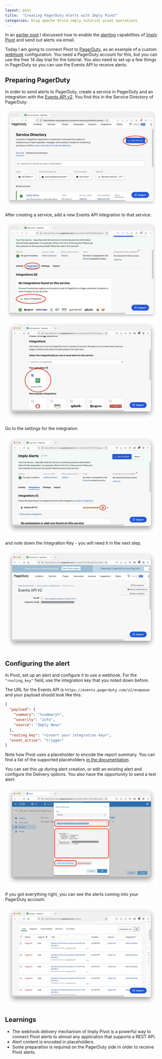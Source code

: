 ```yaml
---
layout: post
title:  "Creating PagerDuty Alerts with Imply Pivot"
categories: blog apache druid imply tutorial pivot operations
---
```


In an [earlier post](https://blog.hellmar-becker.de/2021/07/31/sending-automatic-email-reports-from-imply-pivot/) I discussed how to enable the [alerting](https://docs.imply.io/latest/alerts/) capabilities of [Imply Pivot](https://imply.io/product/imply-pivot) and send out alerts via email.

Today I am going to connect Pivot to [PagerDuty](https://www.pagerduty.com/), as an example of a custom [webhook](https://web.archive.org/web/20120413121142/http://wiki.webhooks.org/w/page/13385124/FrontPage) configuration. You need a PagerDuty account for this, but you can use the free 14 day trial for the tutorial. You also need to set up a few things in PagerDuty so you can use the Events API to receive alerts.

## Preparing PagerDuty

In order to send alerts to PagerDuty, create a service in PagerDuty and an integration with the [Events API v2](https://developer.pagerduty.com/docs/events-api-v2/overview/). You find this in the Service Directory of PagerDuty:

![Service Directory](/assets/2021-08-22-pd1.jpg)

After creating a service, add a new Events API integration to that service:

![Service Directory](/assets/2021-08-22-pd2.jpeg)
![Service Directory](/assets/2021-08-22-pd3.jpeg)

Go to the settings for the integration

![Integration Settings](/assets/2021-08-22-pd4.jpeg)

and note down the Integration Key - you will need it in the next step.

![Integration Key](/assets/2021-08-22-pd5.jpeg)

## Configuring the alert

In Pivot, set up an alert and configure it to use a webhook. For the `"routing_key"` field, use the integration key that you noted down before.

The URL for the Events API is `https://events.pagerduty.com/v2/enqueue` and your payload should look like this:

```json
{ 
  "payload": { 
    "summary": "%summary%",
    "severity": "info",
    "source": "Imply News"
  },
  "routing_key": "<insert your integration key>",
  "event_action": "trigger"
}
```
Note how Pivot uses a placeholder to encode the report summary. You can find a list of the supported placeholders [in the documentation](https://docs.imply.io/latest/alerts/#configure-a-slack-webhook-url).

You can set this up during alert creation, or edit an existing alert and configure the Delivery options. You also have the opportunity to send a test alert:

![Pivot Alert Delivery Options](/assets/2021-08-22-pivot.jpg)

If you got everything right, you can see the alerts coming into your PagerDuty account:

![Alerts incoming](/assets/2021-08-22-pdalert.jpg)

## Learnings

- The webhook delivery mechanism of Imply Pivot is a powerful way to connect Pivot alerts to almost any application that supports a REST API.
- Alert content is encoded in placeholders.
- Some preparation is required on the PagerDuty side in order to receive Pivot alerts.
